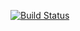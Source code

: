 [![Build Status](https://travis-ci.org/JiaxinY/cse110lab6_3.svg?branch=master)](https://travis-ci.org/JiaxinY/cse110lab6_3)
